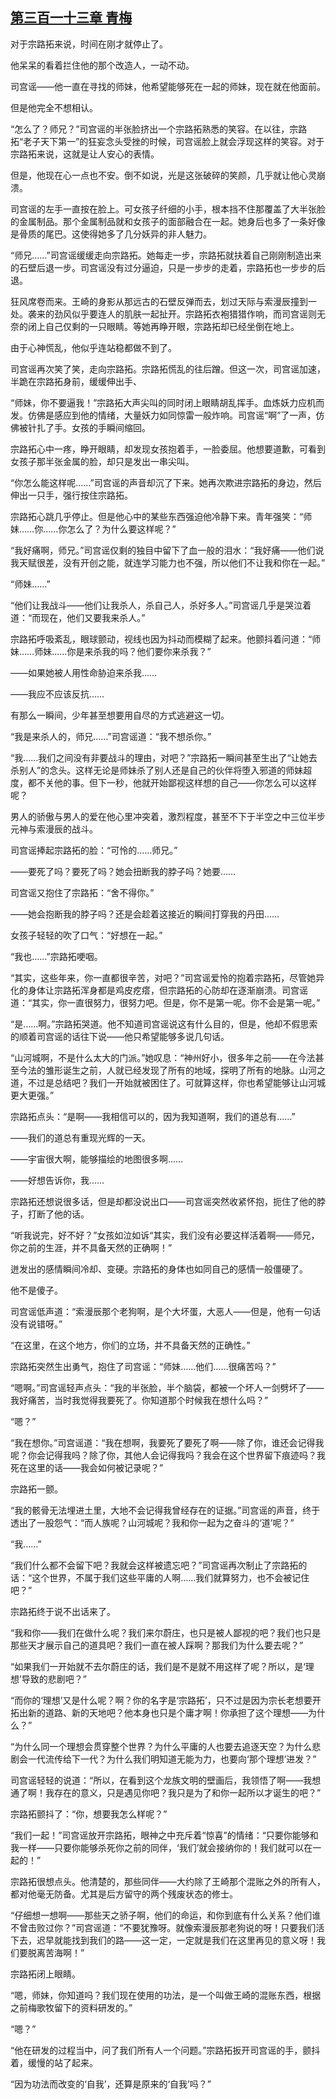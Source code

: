 ## [第三百一十三章 青梅](https://www.xxbiquge.com/11_11207/9186678.html)


  对于宗路拓来说，时间在刚才就停止了。

  他呆呆的看着拦住他的那个改造人，一动不动。

  司宫谣——他一直在寻找的师妹，他希望能够死在一起的师妹，现在就在他面前。

  但是他完全不想相认。

  “怎么了？师兄？”司宫谣的半张脸挤出一个宗路拓熟悉的笑容。在以往，宗路拓“老子天下第一”的狂妄念头受挫的时候，司宫谣脸上就会浮现这样的笑容。对于宗路拓来说，这就是让人安心的表情。

  但是，他现在心一点也不安。倒不如说，光是这张破碎的笑颜，几乎就让他心灵崩溃。

  司宫谣的左手一直按在脸上。可女孩子纤细的小手，根本挡不住那覆盖了大半张脸的金属制品。那个金属制品就和女孩子的面部融合在一起。她身后也多了一条好像是骨质的尾巴。这使得她多了几分妖异的非人魅力。

  “师兄……”司宫谣缓缓走向宗路拓。她每走一步，宗路拓就扶着自己刚刚制造出来的石壁后退一步。司宫谣没有过分逼迫，只是一步步的走着，宗路拓也一步步的后退。

  狂风席卷而来。王崎的身影从那远古的石壁反弹而去，划过天际与索漫辰撞到一处。袭来的劲风似乎要连人的肌肤一起扯开。宗路拓衣袍猎猎作响，而司宫谣则无奈的闭上自己仅剩的一只眼睛。等她再睁开眼，宗路拓却已经坐倒在地上。

  由于心神慌乱，他似乎连站稳都做不到了。

  司宫谣再次笑了笑，走向宗路拓。宗路拓慌乱的往后蹭。但这一次，司宫谣加速，半跪在宗路拓身前，缓缓伸出手、

  “师妹，你不要逼我！”宗路拓大声尖叫的同时闭上眼睛胡乱挥手。血炼妖力应机而发。仿佛是感应到他的情绪，大量妖力如同惊雷一般炸响。司宫谣“啊”了一声，仿佛被针扎了手。女孩的手瞬间缩回。

  宗路拓心中一疼，睁开眼睛，却发现女孩抱着手，一脸委屈。他想要道歉，可看到女孩子那半张金属的脸，却只是发出一串尖叫。

  “你怎么能这样呢……”司宫谣的声音却沉了下来。她再次欺进宗路拓的身边，然后伸出一只手，强行按住宗路拓。

  宗路拓心跳几乎停止。但是他心中的某些东西强迫他冷静下来。青年强笑：“师妹……你……你怎么了？为什么要这样呢？”

  “我好痛啊，师兄。”司宫谣仅剩的独目中留下了血一般的泪水：“我好痛——他们说我天赋很差，没有开创之能，就连学习能力也不强，所以他们不让我和你在一起。”

  “师妹……”

  “他们让我战斗——他们让我杀人，杀自己人，杀好多人。”司宫谣几乎是哭泣着道：“而现在，他们又要我来杀人。”

  宗路拓呼吸紊乱，眼球颤动，视线也因为抖动而模糊了起来。他颤抖着问道：“师妹……师妹……你是来杀我的吗？他们要你来杀我？”

  ——如果她被人用性命胁迫来杀我……

  ——我应不应该反抗……

  有那么一瞬间，少年甚至想要用自尽的方式逃避这一切。

  “我是来杀人的，师兄……”司宫谣道：“我不想杀你。”

  “我……我们之间没有非要战斗的理由，对吧？”宗路拓一瞬间甚至生出了“让她去杀别人”的念头。这样无论是师妹杀了别人还是自己的伙伴将堕入邪道的师妹超度，都不关他的事。但下一秒，他就开始鄙视这样想的自己——你怎么可以这样呢？

  男人的骄傲与男人的爱在他心里冲突着，激烈程度，甚至不下于半空之中三位半步元神与索漫辰的战斗。

  司宫谣捧起宗路拓的脸：“可怜的……师兄。”

  ——要死了吗？要死了吗？她会扭断我的脖子吗？她要……

  司宫谣又抱住了宗路拓：“舍不得你。”

  ——她会抱断我的脖子吗？还是会趁着这接近的瞬间打穿我的丹田……

  女孩子轻轻的吹了口气：“好想在一起。”

  “我也……”宗路拓哽咽。

  “其实，这些年来，你一直都很辛苦，对吧？”司宫谣爱怜的抱着宗路拓，尽管她异化的身体让宗路拓浑身都是鸡皮疙瘩，但宗路拓的心防却在逐渐崩溃。司宫谣道：“其实，你一直很努力，很努力吧。但是，你不是第一呢。你不会是第一呢。”

  “是……啊。”宗路拓哭道。他不知道司宫谣说这有什么目的，但是，他却不假思索的顺着司宫谣的话往下说——他只希望能够多说几句话。

  “山河城啊，不是什么太大的门派。”她叹息：“神州好小，很多年之前——在今法甚至今法的雏形诞生之前，人就已经发现了所有的地域，探明了所有的地脉。山河之道，不过是总结吧？我们一开始就被困住了。可就算这样，你也希望能够让山河城更大更强。”

  宗路拓点头：“是啊——我相信可以的，因为我知道啊，我们的道总有……”

  ——我们的道总有重现光辉的一天。

  ——宇宙很大啊，能够描绘的地图很多啊……

  ——好想告诉你，我……

  宗路拓还想说很多话，但是却都没说出口——司宫谣突然收紧怀抱，扼住了他的脖子，打断了他的话。

  “听我说完，好不好？”女孩如泣如诉“其实，我们没有必要这样活着啊——师兄，你之前的生涯，并不具备天然的正确啊！”

  迸发出的感情瞬间冷却、变硬。宗路拓的身体也如同自己的感情一般僵硬了。

  他不是傻子。

  司宫谣低声道：“索漫辰那个老狗啊，是个大坏蛋，大恶人——但是，他有一句话没有说错呀。”

  “在这里，在这个地方，你们的立场，并不具备天然的正确性。”

  宗路拓突然生出勇气，抱住了司宫谣：“师妹……他们……很痛苦吗？”

  “嗯啊。”司宫谣轻声点头：“我的半张脸，半个脑袋，都被一个坏人一剑劈坏了——我好痛苦，当时我觉得我要死了。你知道那个时候我在想什么吗？”

  “嗯？”

  “我在想你。”司宫谣道：“我在想啊，我要死了要死了啊——除了你，谁还会记得我呢？你会记得我吗？除了你，其他人会记得我吗？我会在这个世界留下痕迹吗？我死在这里的话——我会如何被记录呢？”

  宗路拓一颤。

  “我的骸骨无法埋进土里，大地不会记得我曾经存在的证据。”司宫谣的声音，终于透出了一股怨气：“而人族呢？山河城呢？我和你一起为之奋斗的‘道’呢？”

  “我……”

  “我们什么都不会留下吧？我就会这样被遗忘吧？”司宫谣再次制止了宗路拓的话：“这个世界，不属于我们这些平庸的人啊……我们就算努力，也不会被记住吧？”

  宗路拓终于说不出话来了。

  “我和你——我们在做什么呢？我们来尔蔚庄，也只是被人鄙视的吧？我们也只是那些天才展示自己的道具吧？我们一直在被人踩啊？那我们为什么要去呢？”

  “如果我们一开始就不去尔蔚庄的话，我们是不是就不用这样了呢？所以，是‘理想’导致的悲剧吧？”

  “而你的‘理想’又是什么呢？啊？你的名字是‘宗路拓’，只不过是因为宗长老想要开拓出新的道路、新的天地吧？他本身也只是个庸才啊！你承担了这个理想——为什么？”

  “为什么同一个理想会贯穿整个世界？为什么平庸的人也要去追逐天空？为什么悲剧会一代流传给下一代？为什么我们明知道无能为力，也要向‘那个理想’进发？”

  司宫谣轻轻的说道：“所以，在看到这个龙族文明的壁画后，我领悟了啊——我想通了啊！我存在的意义，只是遇见你吧？我只是为了和你一起所以才诞生的吧？”

  宗路拓颤抖了：“你，想要我怎么样呢？”

  “我们一起！”司宫谣放开宗路拓，眼神之中充斥着“惊喜”的情绪：“只要你能够和我一样——只要你能够杀死你之前的同伴，‘我们’就会接纳你的！我们就可以在一起的！”

  宗路拓很想点头。他清楚的，那些同伴——大约除了王崎那个混账之外的所有人，都对他毫无防备。尤其是后方留守的两个残废状态的修士。

  “仔细想一想啊——那些天之骄子啊，他们的命运，和你到底有什么关系？他们谁不曾击败过你？”司宫谣道：“不要犹豫呀。就像索漫辰那老狗说的呀！只要我们活下去，迟早就能找到我们的路——这一定，一定就是我们在这里再见的意义呀！我们要脱离苦海啊！”

  宗路拓闭上眼睛。

  “嗯，师妹，你知道吗？我们现在使用的功法，是一个叫做王崎的混账东西，根据之前梅歌牧留下的资料研发的。”

  “嗯？”

  “他在研发的过程当中，问了我们所有人一个问题。”宗路拓扳开司宫谣的手，颤抖着，缓慢的站了起来。

  “因为功法而改变的‘自我’，还算是原来的‘自我’吗？”
